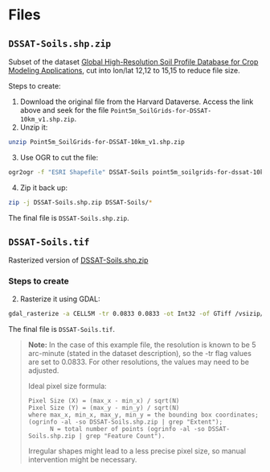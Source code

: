 # Files

## `DSSAT-Soils.shp.zip`
Subset of the dataset [Global High-Resolution Soil Profile Database for Crop Modeling Applications](https://dataverse.harvard.edu/dataset.xhtml?persistentId=doi:10.7910/DVN/1PEEY0), cut into lon/lat 12,12 to 15,15 to reduce file size.

Steps to create:
1. Download the original file from the Harvard Dataverse. Access the link above and seek for the file ``Point5m_SoilGrids-for-DSSAT-10km_v1.shp.zip``.
2. Unzip it:

```sh
unzip Point5m_SoilGrids-for-DSSAT-10km_v1.shp.zip
```

3. Use OGR to cut the file:

```sh
ogr2ogr -f "ESRI Shapefile" DSSAT-Soils point5m_soilgrids-for-dssat-10km_v1.shp -spat 12 12 15 15
```

4. Zip it back up:

```sh
zip -j DSSAT-Soils.shp.zip DSSAT-Soils/*
```

The final file is `DSSAT-Soils.shp.zip`.

## `DSSAT-Soils.tif`

Rasterized version of [DSSAT-Soils.shp.zip](#dssat-soilsshpzip)

### Steps to create

2. Rasterize it using GDAL:

```sh
gdal_rasterize -a CELL5M -tr 0.0833 0.0833 -ot Int32 -of GTiff /vsizip/DSSAT-Soils.shp.zip DSSAT-Soils.tif
```

The final file is `DSSAT-Soils.tif`.

> **Note:** In the case of this example file, the resolution is known to be 5 arc-minute (stated in the dataset description), so the -tr flag values are set to 0.0833. For other resolutions, the values may need to be adjusted.
>
> Ideal pixel size formula:
> ```
> Pixel Size (X) = (max_x - min_x) / sqrt(N)
> Pixel Size (Y) = (max_y - min_y) / sqrt(N)
> where max_x, min_x, max_y, min_y = the bounding box coordinates; (ogrinfo -al -so DSSAT-Soils.shp.zip | grep "Extent");
>       N = total number of points (ogrinfo -al -so DSSAT-Soils.shp.zip | grep "Feature Count").
> ```
> 
> Irregular shapes might lead to a less precise pixel size, so manual intervention might be necessary.

